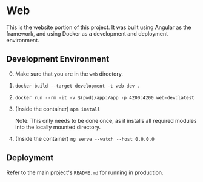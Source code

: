 # Web

This is the website portion of this project. It was built using Angular as the framework, and using Docker as a development and deployment environment.

## Development Environment

0. Make sure that you are in the `web` directory.
1. `docker build --target development -t web-dev .`
2. `docker run --rm -it -v $(pwd)/app:/app -p 4200:4200 web-dev:latest`
3. (Inside the container) `npm install`

    Note: This only needs to be done once, as it installs all required modules into the locally mounted directory.

4. (Inside the container) `ng serve --watch --host 0.0.0.0`

## Deployment

Refer to the main project's `README.md` for running in production.
